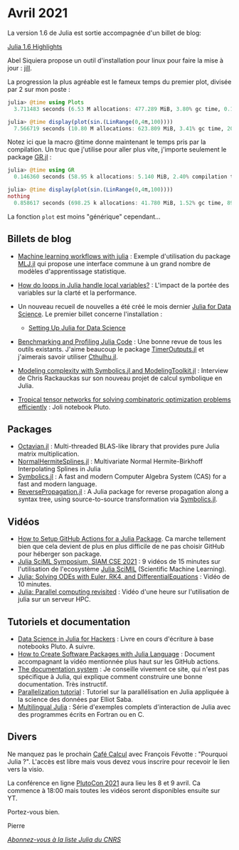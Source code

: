 # Avril 2021 

La version 1.6 de Julia est sortie accompagnée d'un billet de blog:

[Julia 1.6 Highlights](https://julialang.org/blog/2021/03/julia-1.6-highlights/)

Abel Siquiera propose un outil d'installation pour linux pour faire la mise à jour : [jill](https://github.com/abelsiqueira/jill).

La progression la plus agréable est le fameux temps du premier plot, divisée par 2 sur mon poste :
```julia
julia> @time using Plots
  3.711483 seconds (6.53 M allocations: 477.289 MiB, 3.80% gc time, 0.11% compilation time)

julia> @time display(plot(sin.(LinRange(0,4π,100))))
  7.566719 seconds (10.80 M allocations: 623.809 MiB, 3.41% gc time, 20.58% compilation time)
```

Notez ici que la macro @time donne maintenant le temps pris par la compilation.
Un truc que j'utilise pour aller plus vite, j'importe seulement le package [GR.jl](https://github.com/jheinen/GR.jl) :

```julia
julia> @time using GR
  0.146360 seconds (58.95 k allocations: 5.140 MiB, 2.40% compilation time)

julia> @time display(plot(sin.(LinRange(0,4π,100))))
nothing
  0.858617 seconds (698.25 k allocations: 41.780 MiB, 1.52% gc time, 89.03% compilation time)
```

La fonction `plot` est moins "générique" cependant...


## Billets de blog

- [Machine learning workflows with julia](https://mdneuzerling.com/post/machine-learning-workflows-with-julia/) : Exemple d'utilisation du package [MLJ.jl](https://github.com/alan-turing-institute/MLJ.jl) qui propose une interface commune à un grand nombre de modèles d'apprentissage statistique.
- [How do loops in Julia handle local variables?](https://bkamins.github.io/julialang/2021/02/19/binding.html) : L'impact de la portée des variables sur la clarté et la performance. 

- Un nouveau recueil de nouvelles a été créé le mois dernier [Julia for Data Science](https://www.juliafordatascience.com). Le premier billet concerne l'installation :

    - [Setting Up Julia for Data Science](https://www.juliafordatascience.com/setting-up-julia-for-data-science/)

- [Benchmarking and Profiling Julia Code](https://opensourc.es/blog/benchmarking-and-profiling-julia-code/) : Une bonne revue de tous les outils existants. J'aime beaucoup le package [TimerOutputs.jl](https://github.com/KristofferC/TimerOutputs.jl) et j'aimerais savoir utiliser [Cthulhu.jl](https://github.com/JuliaDebug/Cthulhu.jl).
- [Modeling complexity with Symbolics.jl and ModelingToolkit.jl](https://notamonadtutorial.com/modeling-complexity-with-symbolics-jl-and-modelingtoolkit-jl-df923129996b) : Interview de Chris Rackauckas sur son nouveau projet de calcul symbolique en Julia.
- [Tropical tensor networks for solving combinatoric optimization problems efficiently](https://giggleliu.github.io/notebooks/tropical/tropicaltensornetwork.html) : Joli notebook Pluto.

## Packages

- [Octavian.jl](https://github.com/JuliaLinearAlgebra/Octavian.jl) : Multi-threaded BLAS-like library that provides pure Julia matrix multiplication.
- [NormalHermiteSplines.jl](https://github.com/IgorKohan/NormalHermiteSplines.jl) : Multivariate Normal Hermite-Birkhoff Interpolating Splines in Julia
- [Symbolics.jl](https://github.com/JuliaSymbolics/Symbolics.jl) : A fast and modern Computer Algebra System (CAS) for a fast and modern language.
- [ReversePropagation.jl](https://github.com/dpsanders/ReversePropagation.jl) : A Julia package for reverse propagation along a syntax tree, using source-to-source transformation via [Symbolics.jl](https://github.com/JuliaSymbolics/Symbolics.jl).

## Vidéos

- [How to Setup GitHub Actions for a Julia Package](https://youtu.be/Vi4Ntd_Vf4A). Ca marche tellement bien que cela devient de plus en plus difficile de ne pas choisir GitHub pour héberger son package.
- [Julia SciML Symposium, SIAM CSE 2021](https://www.youtube.com/playlist?list=PLP8iPy9hna6TxktMt-IzdU2vQpGp3bwDn) : 9 vidéos de 15 minutes sur l'utilisation de l'ecosystème [Julia SciMIL](https://sciml.ai) (Scientific Machine Learning). 
- [Julia: Solving ODEs with Euler, RK4, and DifferentialEquations](https://youtu.be/oxvdl-ztxPA) : Vidéo de 10 minutes.
- [Julia: Parallel computing revisited](https://youtu.be/xTLFz-5a5Ec) : Vidéo d'une heure sur l'utilisation de julia sur un serveur HPC.

## Tutoriels et documentation

- [Data Science in Julia for Hackers](https://datasciencejuliahackers.com) : Livre en cours d'écriture à base notebooks Pluto. A suivre.
- [How to Create Software Packages with Julia Language](https://jaantollander.com/post/how-to-create-software-packages-with-julia-language/) : Document accompagnant la vidéo mentionnée plus haut sur les GitHub actions.
- [The documentation system](https://documentation.divio.com) : Je conseille vivement ce site, qui n'est pas spécifique à Julia, qui explique comment construire une bonne documentation. Très instructif.
- [Parallelization tutorial](https://github.com/staticfloat/2021-03-17-parallelization-tutorial) : Tutoriel sur la parallélisation en Julia appliquée à la science des données par Elliot Saba.
- [Multilingual Julia](https://github.com/ahbarnett/multilingual-julia) : Série d'exemples complets d'interaction de Julia avec des programmes écrits en Fortran ou en C.

## Divers

Ne manquez pas le prochain [Café Calcul](https://calcul.math.cnrs.fr/2021-04-cafe-julia.html) avec François Févotte : "Pourquoi Julia ?". L'accès est libre mais vous devez vous inscrire pour recevoir le lien vers la visio.

La conférence en ligne [PlutoCon 2021](https://plutojl.org/plutocon2021) aura lieu les 8 et 9 avril. Ca commence à 18:00 mais toutes les vidéos seront disponibles ensuite sur YT.

Portez-vous bien.

Pierre

[*Abonnez-vous à la liste Julia du CNRS*](https://listes.services.cnrs.fr/wws/subscribe/julia)
